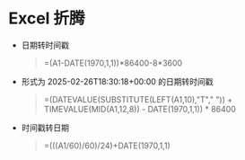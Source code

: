 # Excel 折腾

- 日期转时间戳
   > =(A1-DATE(1970,1,1))\*86400-8\*3600

- 形式为 2025-02-26T18:30:18+00:00 的日期转时间戳
   > =(DATEVALUE(SUBSTITUTE(LEFT(A1,10),"T"," ")) + TIMEVALUE(MID(A1,12,8)) - DATE(1970,1,1)) * 86400

- 时间戳转日期
   > =(((A1/60)/60)/24)+DATE(1970,1,1)

